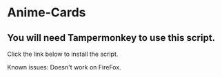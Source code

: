 # Anime-Cards

You will need Tampermonkey to use this script.
--
Click the link below to install the script.

Known issues:
Doesn't work on FireFox.
